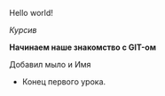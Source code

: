 Hello world!

*Курсив*

**Начинаем наше знакомство с GIT-ом**

Добавил мыло и Имя

* Конец первого урока.